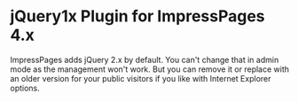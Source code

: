 jQuery1x Plugin for ImpressPages 4.x
============================

ImpressPages adds jQuery 2.x by default. You can't change that in admin mode as the management won't work. But you can remove it or replace with an older version for your public visitors if you like with Internet Explorer options.
